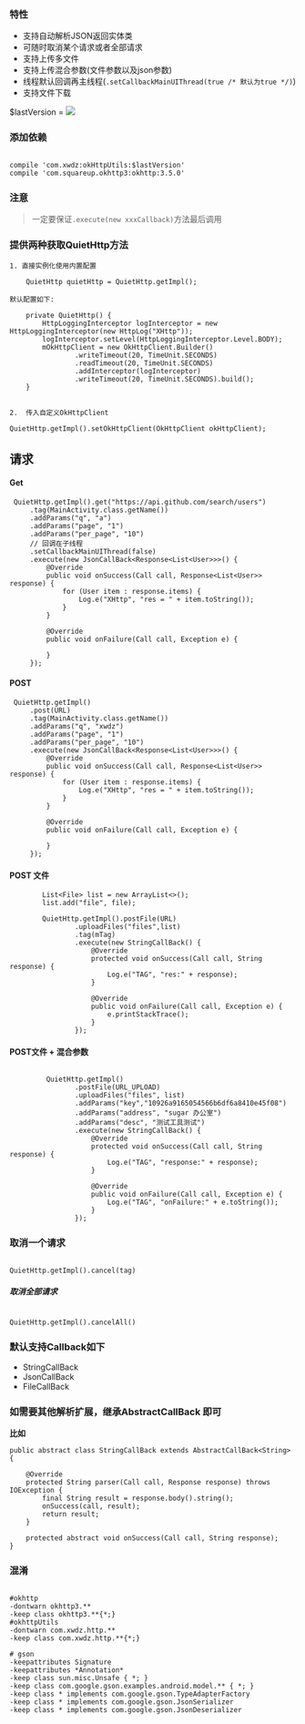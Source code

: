 


### 特性

- 支持自动解析JSON返回实体类
- 可随时取消某个请求或者全部请求
- 支持上传多文件
- 支持上传混合参数(文件参数以及json参数)
- 线程默认回调再主线程(`.setCallbackMainUIThread(true /* 默认为true */)`)
- 支持文件下载


$lastVersion = [![](https://jitpack.io/v/xwdz/OkHttpUtils.svg)](https://jitpack.io/#xwdz/OkHttpUtils)


### 添加依赖

```

compile 'com.xwdz:okHttpUtils:$lastVersion'
compile 'com.squareup.okhttp3:okhttp:3.5.0'

```


### 注意


>  一定要保证`.execute(new xxxCallback)`方法最后调用


### 提供两种获取QuietHttp方法

```
1. 直接实例化使用内置配置

    QuietHttp quietHttp = QuietHttp.getImpl();

默认配置如下:

    private QuietHttp() {
        HttpLoggingInterceptor logInterceptor = new HttpLoggingInterceptor(new HttpLog("XHttp"));
        logInterceptor.setLevel(HttpLoggingInterceptor.Level.BODY);
        mOkHttpClient = new OkHttpClient.Builder()
                .writeTimeout(20, TimeUnit.SECONDS)
                .readTimeout(20, TimeUnit.SECONDS)
                .addInterceptor(logInterceptor)
                .writeTimeout(20, TimeUnit.SECONDS).build();
    }
    
    
2.  传入自定义OkHttpClient

QuietHttp.getImpl().setOkHttpClient(OkHttpClient okHttpClient);

```



## 请求

#### Get
       
	 QuietHttp.getImpl().get("https://api.github.com/search/users")
         .tag(MainActivity.class.getName())
         .addParams("q", "a")
         .addParams("page", "1")
         .addParams("per_page", "10")
         // 回调在子线程
         .setCallbackMainUIThread(false)
         .execute(new JsonCallBack<Response<List<User>>>() {
             @Override
             public void onSuccess(Call call, Response<List<User>> response) {
                 for (User item : response.items) {
                     Log.e("XHttp", "res = " + item.toString());
                 }
             }

             @Override
             public void onFailure(Call call, Exception e) {

             }
         });


#### POST
	
	 QuietHttp.getImpl()
	     .post(URL)
         .tag(MainActivity.class.getName())
         .addParams("q", "xwdz")
         .addParams("page", "1")
         .addParams("per_page", "10")
         .execute(new JsonCallBack<Response<List<User>>>() {
             @Override
             public void onSuccess(Call call, Response<List<User>> response) {
                 for (User item : response.items) {
                     Log.e("XHttp", "res = " + item.toString());
                 }
             }

             @Override
             public void onFailure(Call call, Exception e) {

             }
         });
                         
#### POST 文件

```
        List<File> list = new ArrayList<>();
        list.add("file", file);
    
        QuietHttp.getImpl().postFile(URL)
                .uploadFiles("files",list)
                .tag(mTag)
                .execute(new StringCallBack() {
                    @Override
                    protected void onSuccess(Call call, String response) {
                        Log.e("TAG", "res:" + response);
                    }
    
                    @Override
                    public void onFailure(Call call, Exception e) {
                        e.printStackTrace();
                    }
                });

```
    
                
#### POST文件 + 混合参数

```

         QuietHttp.getImpl()
                .postFile(URL_UPLOAD)
                .uploadFiles("files", list)
                .addParams("key","10926a9165054566b6df6a8410e45f08")
                .addParams("address", "sugar 办公室")
                .addParams("desc", "测试工具测试")
                .execute(new StringCallBack() {
                    @Override
                    protected void onSuccess(Call call, String response) {
                        Log.e("TAG", "response:" + response);
                    }

                    @Override
                    public void onFailure(Call call, Exception e) {
                        Log.e("TAG", "onFailure:" + e.toString());
                    }
                });

```

### 取消一个请求

```

QuietHttp.getImpl().cancel(tag)

```


##### 取消全部请求

```

QuietHttp.getImpl().cancelAll()

```


### 默认支持Callback如下

- StringCallBack
- JsonCallBack
- FileCallBack

### 如需要其他解析扩展，继承AbstractCallBack 即可

**比如**


	public abstract class StringCallBack extends AbstractCallBack<String> {
	
	    @Override
	    protected String parser(Call call, Response response) throws IOException {
	        final String result = response.body().string();
	        onSuccess(call, result);
	        return result;
	    }
	
	    protected abstract void onSuccess(Call call, String response);
	}


### 混淆

```

#okhttp
-dontwarn okhttp3.**
-keep class okhttp3.**{*;}
#okhttpUtils
-dontwarn com.xwdz.http.**
-keep class com.xwdz.http.**{*;}

# gson
-keepattributes Signature
-keepattributes *Annotation*
-keep class sun.misc.Unsafe { *; }
-keep class com.google.gson.examples.android.model.** { *; }
-keep class * implements com.google.gson.TypeAdapterFactory
-keep class * implements com.google.gson.JsonSerializer
-keep class * implements com.google.gson.JsonDeserializer

```









